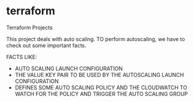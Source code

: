# terraform
Terraform Projects

This project deals with auto scaling.
TO perform autoscaling, we have to check out some important facts.

FACTS LIKE:
* AUTO SCALING LAUNCH CONFIGURATION
* THE VALUE KEY PAIR TO BE USED BY THE AUTOSCALING LAUNCH CONFIGURATION
* DEFINES SOME AUTO SCALING POLICY AND THE CLOUDWATCH TO WATCH FOR THE POLICY AND TRIGGER THE AUTO SCALING GROUP
